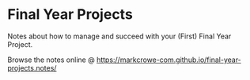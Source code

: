 # Final Year Projects

Notes about how to manage and succeed with your (First) Final Year Project.

Browse the notes online @
<https://markcrowe-com.github.io/final-year-projects.notes/>
